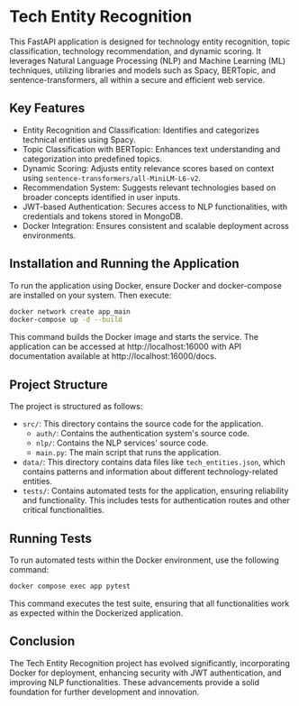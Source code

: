 # Tech Entity Recognition

This FastAPI application is designed for technology entity recognition, topic classification, technology recommendation, and dynamic scoring. It leverages Natural Language Processing (NLP) and Machine Learning (ML) techniques, utilizing libraries and models such as Spacy, BERTopic, and sentence-transformers, all within a secure and efficient web service.

## Key Features

- Entity Recognition and Classification: Identifies and categorizes technical entities using Spacy.
- Topic Classification with BERTopic: Enhances text understanding and categorization into predefined topics.
- Dynamic Scoring: Adjusts entity relevance scores based on context using `sentence-transformers/all-MiniLM-L6-v2`.
- Recommendation System: Suggests relevant technologies based on broader concepts identified in user inputs.
- JWT-based Authentication: Secures access to NLP functionalities, with credentials and tokens stored in MongoDB.
- Docker Integration: Ensures consistent and scalable deployment across environments.

## Installation and Running the Application

To run the application using Docker, ensure Docker and docker-compose are installed on your system. Then execute:

```bash
docker network create app_main
docker-compose up -d --build
```
This command builds the Docker image and starts the service. The application can be accessed at http://localhost:16000 with API documentation available at http://localhost:16000/docs.


## Project Structure

The project is structured as follows:


-   `src/`: This directory contains the source code for the application.
    -   `auth/`: Contains the authentication system's source code.
    -   `nlp/`: Contains the NLP services' source code.
    -   `main.py`: The main script that runs the application.
-   `data/`: This directory contains data files like `tech_entities.json`, which contains patterns and information about different technology-related entities.
-   `tests/`: Contains automated tests for the application, ensuring reliability and functionality. This includes tests for authentication routes and other critical functionalities.


## Running Tests

To run automated tests within the Docker environment, use the following command:

```bash
docker compose exec app pytest
```
This command executes the test suite, ensuring that all functionalities work as expected within the Dockerized application.


## Conclusion

The Tech Entity Recognition project has evolved significantly, incorporating Docker for deployment, enhancing security with JWT authentication, and improving NLP functionalities. These advancements provide a solid foundation for further development and innovation.
